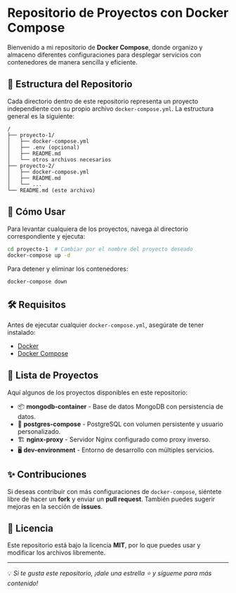 # Repositorio de Proyectos con Docker Compose

Bienvenido a mi repositorio de **Docker Compose**, donde organizo y almaceno diferentes configuraciones para desplegar servicios con contenedores de manera sencilla y eficiente.

## 📂 Estructura del Repositorio
Cada directorio dentro de este repositorio representa un proyecto independiente con su propio archivo `docker-compose.yml`. La estructura general es la siguiente:

```
/
├── proyecto-1/
│   ├── docker-compose.yml
│   ├── .env (opcional)
│   ├── README.md
│   └── otros archivos necesarios
├── proyecto-2/
│   ├── docker-compose.yml
│   ├── README.md
│   └── ...
└── README.md (este archivo)
```

## 🚀 Cómo Usar
Para levantar cualquiera de los proyectos, navega al directorio correspondiente y ejecuta:

```sh
cd proyecto-1  # Cambiar por el nombre del proyecto deseado
docker-compose up -d
```

Para detener y eliminar los contenedores:

```sh
docker-compose down
```

## 🛠 Requisitos
Antes de ejecutar cualquier `docker-compose.yml`, asegúrate de tener instalado:
- [Docker](https://www.docker.com/get-started)
- [Docker Compose](https://docs.docker.com/compose/install/)

## 📌 Lista de Proyectos
Aquí algunos de los proyectos disponibles en este repositorio:
- 📦 **mongodb-container** - Base de datos MongoDB con persistencia de datos.
- 🐘 **postgres-compose** - PostgreSQL con volumen persistente y usuario personalizado.
- 🏗 **nginx-proxy** - Servidor Nginx configurado como proxy inverso.
- 🖥 **dev-environment** - Entorno de desarrollo con múltiples servicios.

## ✨ Contribuciones
Si deseas contribuir con más configuraciones de `docker-compose`, siéntete libre de hacer un **fork** y enviar un **pull request**. También puedes sugerir mejoras en la sección de **issues**.

## 📄 Licencia
Este repositorio está bajo la licencia **MIT**, por lo que puedes usar y modificar los archivos libremente.

---
💡 *Si te gusta este repositorio, ¡dale una estrella ⭐ y sígueme para más contenido!*

